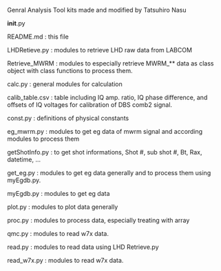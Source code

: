 Genral Analysis Tool kits made and modified by Tatsuhiro Nasu

__init__.py

README.md : this file

LHDRetieve.py : modules to retrieve LHD raw data from LABCOM

Retrieve_MWRM : modules to especially retrieve MWRM_** data as class object with class functions to process them.

calc.py : general modules for calculation

calib_table.csv : table including IQ amp. ratio, IQ phase difference, and offsets of IQ voltages for calibration of DBS comb2 signal.

const.py : definitions of physical constants

eg_mwrm.py : modules to get eg data of mwrm signal and according modules to process them

getShotInfo.py : to get shot informations, Shot #, sub shot #, Bt, Rax, datetime, ...

get_eg.py : modules to get eg data generally and to process them using myEgdb.py.

myEgdb.py : modules to get eg data

plot.py : modules to plot data generally

proc.py : modules to process data, especially treating with array

qmc.py : modules to read w7x data.

read.py : modules to read data using LHD Retrieve.py

read_w7x.py : modules to read w7x data.
